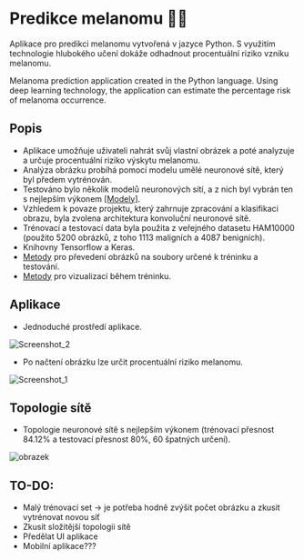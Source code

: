 # Predikce melanomu :man_health_worker:

Aplikace pro predikci melanomu vytvořená v jazyce Python. S využitím technologie hlubokého učení dokáže odhadnout procentuální riziko vzniku melanomu.

Melanoma prediction application created in the Python language. Using deep learning technology, the application can estimate the percentage risk of melanoma occurrence.

## Popis

- Aplikace umožňuje uživateli nahrát svůj vlastní obrázek a poté analyzuje a určuje procentuální riziko výskytu melanomu.
- Analýza obrázku probíhá pomocí modelu umělé neuronové sítě, který byl předem vytrénován.
- Testováno bylo několik modelů neuronových sítí, a z nich byl vybrán ten s nejlepším výkonem [[Modely]](https://github.com/P-jag1/melanom_prediction_app/tree/main/neural_networks).
- Vzhledem k povaze projektu, který zahrnuje zpracování a klasifikaci obrazu, byla zvolena architektura konvoluční neuronové sítě.
- Trénovací a testovací data byla použita z veřejného datasetu HAM10000 (použito 5200 obrázků, z toho 1113 maligních a 4087 benigních).
- Knihovny Tensorflow a Keras.
- [Metody](https://github.com/P-jag1/melanom_prediction_app/blob/main/neural_networks/data_loader.py) pro převedení obrázků na soubory určené k tréninku a testování.
- [Metody](https://github.com/P-jag1/melanom_prediction_app/blob/main/neural_networks/data_visualizer.py) pro vizualizaci během tréninku.

## Aplikace 

- Jednoduché prostředí aplikace.

![Screenshot_2](https://github.com/P-jag1/melanom_prediction_app/assets/73929822/7b5ae140-09c0-4d6f-a7bc-874ca9434abc)

- Po načtení obrázku lze určit procentuální riziko melanomu.

![Screenshot_1](https://github.com/P-jag1/melanom_prediction_app/assets/73929822/e5ea1ada-5753-4bc2-ba77-a3856141cc8e)

## Topologie sítě

- Topologie neuronové sítě s nejlepším výkonem (trénovací přesnost 84.12% a testovací přesnost 80%, 60 špatných určení). 

![obrazek](https://github.com/P-jag1/melanom_prediction_app/assets/73929822/a3b8fddb-384e-4967-92cd-79de38800272)

## TO-DO:

- Malý trénovací set -> je potřeba hodně zvýšit počet obrázku a zkusit vytrénovat novou síť
- Zkusit složitější topologii sítě
- Předělat UI aplikace
- Mobilní aplikace???




